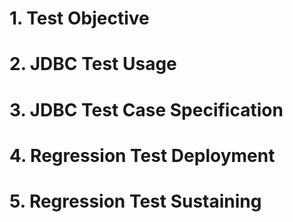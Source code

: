 # 1. Test Objective

# 2. JDBC Test Usage

# 3. JDBC Test Case Specification

# 4. Regression Test Deployment

# 5. Regression Test Sustaining
